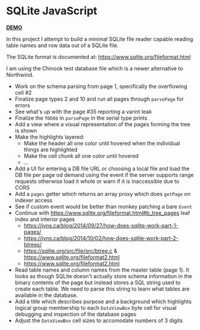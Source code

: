 # SQLite JavaScript

[**DEMO**](https://tomashubelbauer.github.io/sqlite-javascript)

In this project I attempt to build a minimal SQLite file reader capable reading
table names and row data out of a SQLite file.

The SQLite format is documented at: https://www.sqlite.org/fileformat.html

I am using the Chinook test database file which is a newer alternative to
Northwind.

- Work on the schema parsing from page 1, specifically the overflowing cell #2
- Finalize page types 2 and 10 and run all pages through `parsePage` for errors
- See what's up with the page #35 reporting a varint leak
- Finalize the `TODO`s in `parsePage` in the serial type prints
- Add a view where a visual representation of the pages forming the tree is shown
- Make the highlights layered:
  - Make the header all one color until hovered when the individual things are highlighted
  - Make the cell chunk all one color until hovered
  - …
- Add a UI for entering a DB file URL or choosing a local file and load the DB
  file per page od demand using the event if the server supports range requests
  otherwise load it whole or warn if it is inaccessible due to CORS
- Add a `pages` getter which returns an array proxy which does `getPage` on indexer access
- See if custom event would be better than monkey patching a bare `Event`
- Continue with https://www.sqlite.org/fileformat.html#b_tree_pages leaf index and interior pages
  - https://jvns.ca/blog/2014/09/27/how-does-sqlite-work-part-1-pages/
  - https://jvns.ca/blog/2014/10/02/how-does-sqlite-work-part-2-btrees/
  - https://sqlite.org/src/file/src/btree.c & https://www.sqlite.org/fileformat2.html
  - https://www.sqlite.org/fileformat2.html
- Read table names and column names from the master table (page 1).
  It looks as though SQLite doesn't actually store schema information in the binary
  contents of the page but instead stores a SQL string used to create each table.
  We need to parse this string to learn what tables are available in the database.
- Add a title which describes purpose and a background which highlights logical
  group membership to each `DataViewBox` byte cell for visual debugging and
  inspection of the database pages
- Adjust the `DataViewBox` cell sizes to accomodate numbers of 3 digits
